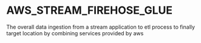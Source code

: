 # AWS_STREAM_FIREHOSE_GLUE
The overall data ingestion from a stream application to etl process to finally target location by combining services provided by aws 
